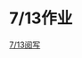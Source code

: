 # 7/13作业

[7/13阅写](7%2013%E4%BD%9C%E4%B8%9A%2045a98e03b3f44135aad06c90baa53f9d/7%2013%E9%98%85%E5%86%99%20957acfd1c5934c6793412ecdb3a84663.md)